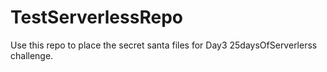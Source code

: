 # TestServerlessRepo
Use this repo to place the secret santa files for Day3 25daysOfServerlerss challenge.
